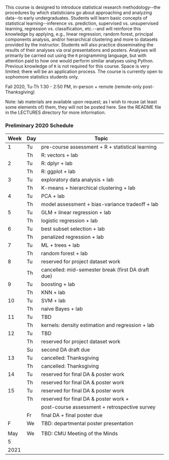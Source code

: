 
This course is designed to introduce statistical research methodology--the procedures by which statisticians go about approaching and analyzing data--to early undergraduates. Students will learn basic concepts of statistical learning--inference vs. prediction, supervised vs. unsupervised learning, regression vs. classification, etc.--and will reinforce this knowledge by applying, e.g., linear regression, random forest, principal components analysis, and/or hierarchical clustering and more to datasets provided by the instructor. Students will also practice disseminating the results of their analyses via oral presentations and posters. Analyses will primarily be carried out using the `R` programming language, but with attention paid to how one would perform similar analyses using Python. Previous knowledge of `R` is not required for this course. Space is very limited; there will be an application process. The course is currently open to sophomore statistics students only.

Fall 2020, Tu-Th 1:30 - 2:50 PM, in-person + remote (remote-only post-Thanksgiving)

Note: lab materials are available upon request; as I wish to reuse (at least
some elements of) them, they will not be posted here. See the README file
in the LECTURES directory for more information.

### Preliminary 2020 Schedule

| Week | Day | Topic |
| ---- | --- | ----- |
| 1    | Tu  | pre-course assessment + R + statistical learning |
|      | Th  | R: vectors + lab |
| 2    | Tu  | R: dplyr + lab |
|      | Th  | R: ggplot + lab
| 3    | Tu  | exploratory data analysis + lab |
|      | Th  | K-means + hierarchical clustering + lab |
| 4    | Tu  | PCA + lab |
|      | Th  | model assessment + bias-variance tradeoff + lab |
| 5    | Tu  | GLM + linear regression + lab |
|      | Th  | logistic regression + lab |
| 6    | Tu  | best subset selection + lab |
|      | Th  | penalized regression + lab |
| 7    | Tu  | ML + trees + lab |
|      | Th  | random forest + lab |
| 8    | Tu  | reserved for project dataset work |
|      | Th  | cancelled: mid-semester break (first DA draft due) |
| 9    | Tu  | boosting + lab |
|      | Th  | KNN + lab |
| 10   | Tu  | SVM + lab |
|      | Th  | naive Bayes + lab |
| 11   | Tu  | TBD |
|      | Th  | kernels: density estimation and regression + lab |
| 12   | Tu  | TBD |
|      | Th  | reserved for project dataset work |
|      | Su  | second DA draft due |
| 13   | Tu  | cancelled: Thanksgiving |
|      | Th  | cancelled: Thanksgiving |
| 14   | Tu  | reserved for final DA & poster work |
|      | Th  | reserved for final DA & poster work |
| 15   | Tu  | reserved for final DA & poster work |
|      | Th  | reserved for final DA & poster work + |
|      |     | post-course assessment + retrospective survey |
|      | Fr  | final DA + final poster due |
| F    | We  | TBD: departmental poster presentation |
|      |     |   |
| May  | We  | TBD: CMU Meeting of the Minds |
| 5    |     |   |
| 2021 |     |   |
